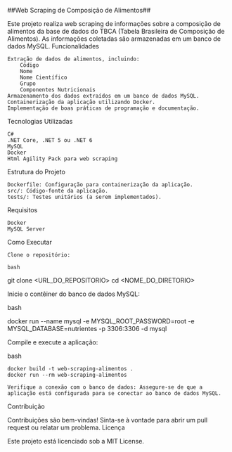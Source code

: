 ##Web Scraping de Composição de Alimentos##

Este projeto realiza web scraping de informações sobre a composição de alimentos da base de dados do TBCA (Tabela Brasileira de Composição de Alimentos). As informações coletadas são armazenadas em um banco de dados MySQL.
Funcionalidades

    Extração de dados de alimentos, incluindo:
        Código
        Nome
        Nome Científico
        Grupo
        Componentes Nutricionais
    Armazenamento dos dados extraídos em um banco de dados MySQL.
    Containerização da aplicação utilizando Docker.
    Implementação de boas práticas de programação e documentação.

Tecnologias Utilizadas

    C#
    .NET Core, .NET 5 ou .NET 6
    MySQL
    Docker
    Html Agility Pack para web scraping

Estrutura do Projeto

    Dockerfile: Configuração para containerização da aplicação.
    src/: Código-fonte da aplicação.
    tests/: Testes unitários (a serem implementados).

Requisitos

    Docker
    MySQL Server

Como Executar

    Clone o repositório:

    bash

git clone <URL_DO_REPOSITORIO>
cd <NOME_DO_DIRETORIO>

Inicie o contêiner do banco de dados MySQL:

bash

docker run --name mysql -e MYSQL_ROOT_PASSWORD=root -e MYSQL_DATABASE=nutrientes -p 3306:3306 -d mysql

Compile e execute a aplicação:

bash

    docker build -t web-scraping-alimentos .
    docker run --rm web-scraping-alimentos

    Verifique a conexão com o banco de dados: Assegure-se de que a aplicação está configurada para se conectar ao banco de dados MySQL.

Contribuição

Contribuições são bem-vindas! Sinta-se à vontade para abrir um pull request ou relatar um problema.
Licença

Este projeto está licenciado sob a MIT License.

